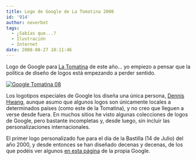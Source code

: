 ```yaml
---
title: Logo de Google de La Tomatina 2008
id: '914'
author: neverbot
tags:
  - ¿Sabías que...?
  - Ilustración
  - Internet
date: 2008-08-27 10:11:46
---
```


Logo de Google para [La Tomatina](http://en.wikipedia.org/wiki/Tomatina) de este año... yo empiezo a pensar que la política de diseño de logos está empezando a perder sentido.

[![Google Tomatina 08](./google_tomatina_08.gif "Google Tomatina 08")](http://www.google.es/search?q=tomatina&hl=es)

Los logotipos especiales de Google los diseña una única persona, [Dennis Hwang](http://en.wikipedia.org/wiki/Dennis_Hwang), aunque asumo que algunos logos son únicamente locales a determinados países (como este de la Tomatina), y no creo que lleguen a verse desde fuera. En muchos sitios he visto algunas colecciones de logos de Google, pero bastante incompletas y, desde luego, sin incluir las personalizaciones internacionales.

El primer logo personalizado fue para el día de la Bastilla (14 de Julio) del año 2000, y desde entonces se han diseñado decenas y decenas, de los que podéis ver algunos [en esta página](http://www.google.com/holidaylogos.html) de la propia Google.